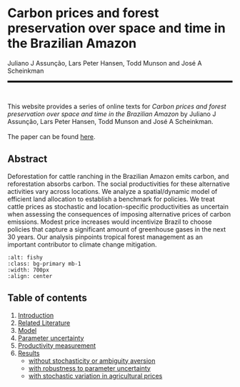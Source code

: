 




# Carbon prices and forest preservation over space and time in the Brazilian Amazon
Juliano J Assunção, Lars Peter Hansen, Todd Munson and José A Scheinkman
<hr style="height:4px; background-color:black; border:none;">

<br>

This website provides a series of online texts for *Carbon prices and forest preservation over space and time in the Brazilian Amazon* by Juliano J Assunção, Lars Peter Hansen, Todd Munson and José A Scheinkman. 
<br>
<br>
The paper can be found <a href = "https://papers.ssrn.com/sol3/papers.cfm?abstract_id=4414217">here</a>.


## Abstract
Deforestation for cattle ranching in the Brazilian Amazon emits carbon,
and reforestation absorbs carbon. The social productivities for these alternative activities vary across locations. We analyze a spatial/dynamic model of
efficient land allocation to establish a benchmark for policies. We treat cattle
prices as stochastic and location-specific productivities as uncertain when assessing the consequences of imposing alternative prices of carbon emissions.
Modest price increases would incentivize Brazil to choose policies that capture
a significant amount of greenhouse gases in the next 30 years. Our analysis
pinpoints tropical forest management as an important contributor to climate
change mitigation.


```{image} biome.png
:alt: fishy
:class: bg-primary mb-1
:width: 700px
:align: center
```


<!-- 1. [Introduction]()
    - [Background](introduction/background.ipynb)
    - [Related Substantive Literature](introduction/literature.ipynb)
2. [Model](model/model.ipynb)
3. [Parameter uncertainty](uncertainty/uncertainty.ipynb)
4. [Productivity measurement](calibration/calibration.ipynb)
5. [Results]() 
    - [without stochasticity or ambiguity aversion](results/Deterministic.ipynb)
    - [with robustness to parameter uncertainty](results/HMC.ipynb)
    - [with stochastic variation in agricultural prices](results/MPC.ipynb) -->

## Table of contents
1. [Introduction](introduction/background.ipynb)
2. [Related Literature](introduction/literature.ipynb)
3. [Model](model/model.ipynb)
4. [Parameter uncertainty](uncertainty/uncertainty.ipynb)
5. [Productivity measurement](calibration/calibration.ipynb)
6. [Results]() 
    - [without stochasticity or ambiguity aversion](results/Deterministic.ipynb)
    - [with robustness to parameter uncertainty](results/HMC.ipynb)
    - [with stochastic variation in agricultural prices](results/MPC.ipynb)


